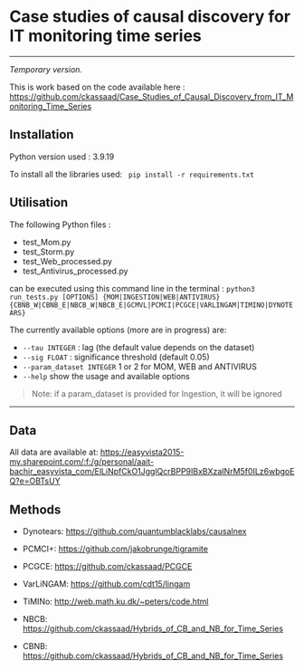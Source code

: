 # Case studies of causal discovery for IT monitoring time series
____________________________________________________________________

*Temporary version.*

This is work based on the code available here :  https://github.com/ckassaad/Case_Studies_of_Causal_Discovery_from_IT_Monitoring_Time_Series

## Installation
Python version used : 3.9.19

To install all the libraries used: 
``` pip install -r requirements.txt```

## Utilisation

The following Python files  : 
- test_Mom.py
- test_Storm.py
- test_Web_processed.py
- test_Antivirus_processed.py

can be executed using this command line in the terminal : 
```python3 run_tests.py [OPTIONS] {MOM|INGESTION|WEB|ANTIVIRUS} {CBNB_W|CBNB_E|NBCB_W|NBCB_E|GCMVL|PCMCI|PCGCE|VARLINGAM|TIMINO|DYNOTEARS}```

The currently available options (more are in progress) are:
- ```--tau INTEGER``` : lag (the default value depends on the dataset)
- ```--sig FLOAT```  :  significance threshold (default 0.05)
- ```--param_dataset INTEGER```  1 or 2 for MOM, WEB and ANTIVIRUS
- ```--help```   show the usage and available options

> Note: if a param_dataset is provided for Ingestion, it will be ignored

____________________________________________
## Data

All data are available at: https://easyvista2015-my.sharepoint.com/:f:/g/personal/aait-bachir_easyvista_com/ElLiNpfCkO1JgglQcrBPP9IBxBXzaINrM5f0ILz6wbgoEQ?e=OBTsUY


## Methods

* Dynotears: https://github.com/quantumblacklabs/causalnex

* PCMCI+: https://github.com/jakobrunge/tigramite

* PCGCE: https://github.com/ckassaad/PCGCE

* VarLiNGAM: https://github.com/cdt15/lingam

* TiMINo: http://web.math.ku.dk/~peters/code.html

* NBCB: https://github.com/ckassaad/Hybrids_of_CB_and_NB_for_Time_Series

* CBNB: https://github.com/ckassaad/Hybrids_of_CB_and_NB_for_Time_Series
